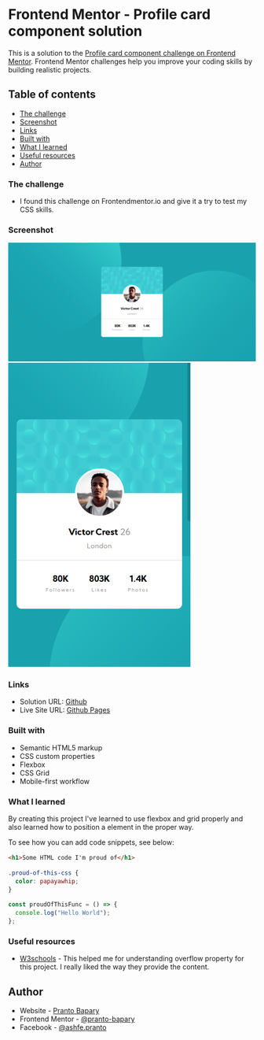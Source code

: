 # Frontend Mentor - Profile card component solution

This is a solution to the [Profile card component challenge on Frontend Mentor](https://www.frontendmentor.io/challenges/profile-card-component-cfArpWshJ). Frontend Mentor challenges help you improve your coding skills by building realistic projects.

## Table of contents

- [The challenge](#the-challenge)
- [Screenshot](#screenshot)
- [Links](#links)
- [Built with](#built-with)
- [What I learned](#what-i-learned)
- [Useful resources](#useful-resources)
- [Author](#author)

### The challenge

- I found this challenge on Frontendmentor.io and give it a try to test my CSS skills.

### Screenshot

![Desktop](./screenshots/Desktop.PNG)
![](./screenshots/Mobile.PNG)

### Links

- Solution URL: [Github](https://github.com/Pranto-Bapary/profile-card-component)
- Live Site URL: [Github Pages](https://pranto-bapary.github.io/profile-card-component)

### Built with

- Semantic HTML5 markup
- CSS custom properties
- Flexbox
- CSS Grid
- Mobile-first workflow

### What I learned

By creating this project I've learned to use flexbox and grid properly and also learned how to position a element in the proper way.

To see how you can add code snippets, see below:

```html
<h1>Some HTML code I'm proud of</h1>
```

```css
.proud-of-this-css {
  color: papayawhip;
}
```

```js
const proudOfThisFunc = () => {
  console.log("Hello World");
};
```

### Useful resources

- [W3schools](https://www.w3schools.com) - This helped me for understanding overflow property for this project. I really liked the way they provide the content.

## Author

- Website - [Pranto Bapary](https://www.pranto-bapary.github.io/portfolio)
- Frontend Mentor - [@pranto-bapary](https://www.frontendmentor.io/profile/Pranto-Bapary)
- Facebook - [@ashfe.pranto](https://www.facebook.com/ashfe.pranto)
